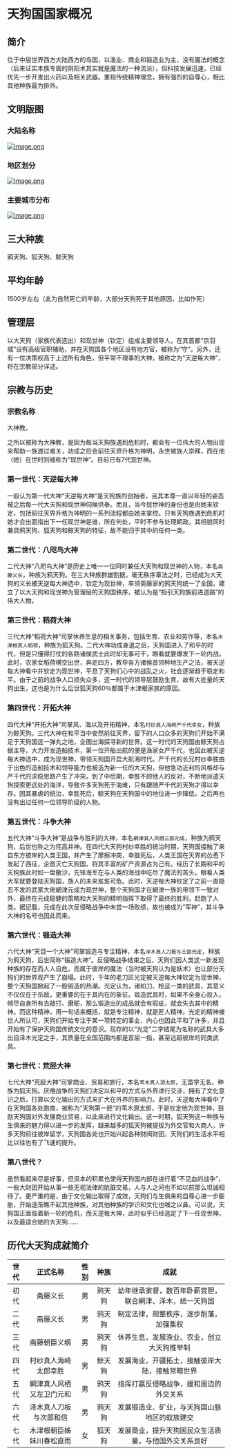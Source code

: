 # 天狗国国家概况

## 简介

位于中层世界西方大陆西方的岛国，以渔业、商业和锻造业为主，没有魔法的概念（后来证实本族专属的阴阳术其实就是魔法的一种流派），但科技发展迅速，已经优先一步开发出火药以及相关武器。重视传统精神理念，拥有强烈的自尊心，相比其他种族最为排外。

## 文明版图

### 大陆名称
[![image.png](https://i.postimg.cc/0QWwkbY7/image.png)](https://postimg.cc/HcMx3WPL)

### 地区划分
[![image.png](https://i.postimg.cc/xdBwWP7m/image.png)](https://postimg.cc/SX719cmQ)

### 主要城市分布
[![image.png](https://i.postimg.cc/DfSgWTS7/image.png)](https://postimg.cc/rzLWb7GH)

## 三大种族

鸦天狗、狐天狗、鲸天狗

## 平均年龄

1500岁左右（此为自然死亡的年龄，大部分天狗死于其他原因，比如作死）

## 管理层

以大天狗（家族代表选出）和现世神（钦定）组成主要领导人，在其首都“京羽城”设有高级官职辅助，并在天狗国各个地区设有地方官，被称为“守”。另外，还有一位决策权高于上述所有角色，但平常不理事的大神，被称之为“天逆每大神”，将在宗教部分详述。

## 宗教与历史

### 宗教名称

大神教。

之所以被称为大神教，是因为每当天狗族遇到危机时，都会有一位伟大的人物出现来帮助一族渡过难关，功成之后会前往天界升格为神明，永世被族人崇拜，而在他（她）在世时则被称为“现世神”。目前已有7代现世神。

### 第一世代：天逆每大神

一般认为第一代大神“天逆每大神”是天狗族的创始者，且其本尊一直以年轻的姿态被之后每一代大天狗和现世神伺候供奉。而且，当今现世神的身份也是由她来钦定，包括前往天界升格为神明的一系列流程都由她来掌控。只有天狗族遇到危机时她才会出面指出下一任现世神是谁，所在何处，平时不参与处理朝政。其相貌同时兼具鸦天狗、狐天狗和鲸天狗的特征，故不能归于其中的任何一类。

### 第二世代：八咫鸟大神

二代大神“八咫鸟大神”是历史上唯一一位同时兼任大天狗和现世神的人物，本名`斋藤义长`，种族为鸦天狗。在三大种族群雄割据，毫无秩序章法之时，已经成为大天狗的义长被天逆每大神选中，钦定为现世神，率领斋藤家的鸦天狗统一了全国，建立了以大天狗和现世神为管理层的天狗国秩序，被认为是“指引天狗族前进道路”的伟大人物。

### 第三世代：稻荷大神

三代大神“稻荷大神”司掌休养生息的相关事务，包括生育、农业和劳作等，本名`木津根真人稻荷`，种族为狐天狗。二代大神功成身退之后，天狗国进入了和平的时代，但是只懂得打仗的各路诸侯武士此时却无事可干，眼看就要爆发下一轮内战。此时，农家女稻荷横空出世，奔走四方，教导各方诸侯首领种地生产之法，被天逆每大神看中并钦定为现世神，平息了天狗们心中的战乱之火，社会逐渐趋于稳定和平。由于之前的战争人口损失众多，这一时代的领导层鼓励生育，故有大批量的天狗出生，这也是为什么后世狐天狗60％都属于木津根家族的原因。

### 第四世代：开拓大神

四代大神“开拓大神”司掌风、海以及开拓精神，本名`村纱真人海崎严千代幸女`，种族为鲸天狗。三代大神在和平当中安然前往天界，留下的人口众多的天狗们开始不满足于天狗国这一弹丸之地，企图出海探寻新的世界。这一时代的天狗国由鲸天狗占据主导，大力开发造船技术，第一位开船出航的便是渔家女严千代，也因此被天逆每大神选中，成为现世神，带领天狗国开启大航海时代。严千代的长兄村纱幸胜由于出色的造船技术和领导能力也被选为新一任的大天狗，但他急功近利的风格却与严千代的求稳思路产生了冲突。到了中后期，幸胜不顾他人的反对，不断地派遣天狗探索更远处的海洋，导致许多天狗死于海难，只有跟随严千代的天狗才得以幸存。因其暴虐的统治，幸胜死后，鲸天狗在天狗国中的地位进一步降低，之后再也没有出过任何一位领导阶级的人物。

### 第五世代：斗争大神

五代大神“斗争大神”是战争与胜利的大神，本名`網津真人风栖三郎元成`，种族为鸦天狗，后世也称之为侘高井神。在四代大天狗村纱幸胜的统治时期，天狗国接触了来自东方彼岸的人类王国，并产生了摩擦冲突，幸胜死后，人类王国在天界的怂恿下发起了西征，企图灭亡天狗国，将其丰富的矿产资源占为己有。经历了长期和平的天狗族此时如一盘散沙，先锋海军在与人类的海战中吃尽了魔法的苦头。眼看人类大军就要登陆天狗国，族人的未来岌岌可危。此时，天逆每大神钦定了之前一直隐忍不发的武家大佬網津元成为现世神，整个天狗国才在網津一族的带领下一致对外，最终在元成稳健的策略和大天狗的精明指挥下取得了最终的胜利，赶跑了人类。据记载，元成在此次反侵略战争中未尝一场败绩，故也被成为“军神”，其斗争大神的名号也因此而来。

### 第六世代：锻造大神

六代大神“天目一个大神”司掌锻造与专注精神，本名`泽木真人刀板与三郎光定`，种族为鸦天狗，后世简称“锻造大神”。反侵略战争结束之后，天狗们因人类这一新发现种族的存在而人人自危，而属于彼岸的魔法（当时被天狗认为是妖术）也让部分天狗们的世界观产生了崩塌。此时，千年的老刀匠光定被天逆每大神钦定为现世神，整个天狗国掀起了一股锻造的热潮。光定认为，诸如刀、枪这一类的武具，其意义不仅仅在于杀敌，更重要的在于其内在的象征。锻造武具时，如果不全身心投入，倾尽自身所有去敲打、磨砺，那么锻造出的成品就会有瑕疵，就会失去其中的精神。而这种精神，用一句话来概括，就是专注精神，就是匠人精神。光定的精神被世人所认可，天狗们开始专注于某一项特定的事业，内心也因此平和了许多，并且开始有了保护天狗国传统文化的意识。现存的以“光定”二字结尾为名称的武具大多出自泽木光定之手，其质量在全国范围内都是首屈一指，甚至远超彼岸的同类武具。

### 第七世代：荒胫大神

七代大神“荒胫大神”司掌商业、贸易和旅行，本名`苇木真人源太郎`，无苗字无名，种族为狐天狗。厌倦战争的天狗们决定以和平的方式与外界进行交涉，拥有了文化意识之后，打算以文化输出的方式来扩大在外界的影响力。此时，天逆每大神看中了在天狗国各处跑商，被称为“天狗第一胫”的苇木源太郎，于是钦定他为现世神，鼓励天狗国对外发展商业贸易，以此来进行文化输出。这一时期，狐天狗这一种族与生俱来的魅力得以进一步的发挥，越来越多的狐天狗被提拔为外交官和大商人，许多天狗前往彼岸留学，天狗国各处也开始兴起各种财阀财团，天狗们的生活水平相比以往也有了飞速的提升。

### 第八世代？

虽然看起来尽是好事，但资本的积累也使得天狗国内部在进行着“不见血的战争”，一些大财团开始从事一些无视法律的肮脏交易，人与人之间也不如以前那么坦诚相待了。更严重的是，由于文化输出取得了成效，天狗们与生俱来的自尊心进一步膨胀，开始逐渐瞧不起其他种族，对其他种族的学识和文化也嗤之以鼻。可以说，天狗国正面临着新一轮的危机，而天逆每大神，此时似乎已经选定了下一任现世神，以及最适合她的大天狗……

## 历代大天狗成就简介

世代|正式名称|性别|种族|成就
:--:|:--:|:--:|:--:|:--:
初代|斋藤义长|男|鸦天狗|幼年继承家督，数百年卧薪尝胆，联合網津、泽木，统一天狗国
二代|斋藤义长|男|鸦天狗|制定法律，规整秩序，逐步削藩，加强集权
三代|斋藤朝臣义纲|男|鸦天狗|休养生息，发展渔业、农业，创立大天狗推举制
四代|村纱真人海崎太郎幸胜|男|鲸天狗|发展海业，开疆拓土，接触彼岸大陆，接触常暗世界
五代|網津真人风栖又左卫门元和|男|鸦天狗|指挥打赢反侵略战争，缓和周边的外交关系
六代|泽木真人刀板与次郎和信|男|鸦天狗|发展锻造业、矿业，与天狗国山脉地区的蚁族建交
七代|木津根朝臣姊妹川春松直雨|女|狐天狗|发展商业，提升天狗国民众生活质量，与他国外交关系良好



